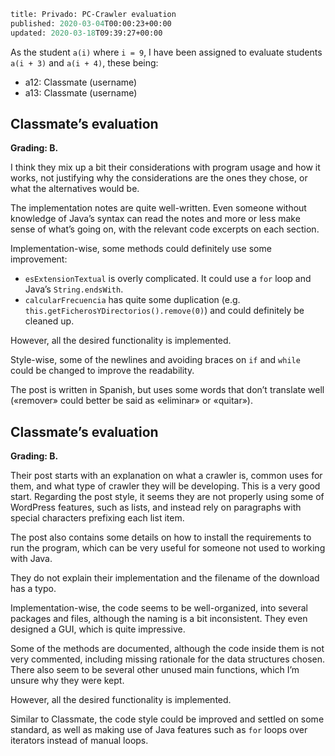 ```meta
title: Privado: PC-Crawler evaluation
published: 2020-03-04T00:00:23+00:00
updated: 2020-03-18T09:39:27+00:00
```

As the student `a(i)` where `i = 9`, I have been assigned to evaluate students `a(i + 3)` and `a(i + 4)`, these being:

* a12: Classmate (username)
* a13: Classmate (username)

## Classmate’s evaluation

**Grading: B.**

I think they mix up a bit their considerations with program usage and how it works, not justifying why the considerations are the ones they chose, or what the alternatives would be.

The implementation notes are quite well-written. Even someone without knowledge of Java’s syntax can read the notes and more or less make sense of what’s going on, with the relevant code excerpts on each section.

Implementation-wise, some methods could definitely use some improvement:

* `esExtensionTextual` is overly complicated. It could use a `for` loop and Java’s `String.endsWith`.
* `calcularFrecuencia` has quite some duplication (e.g. `this.getFicherosYDirectorios().remove(0)`) and could definitely be cleaned up.

However, all the desired functionality is implemented.

Style-wise, some of the newlines and avoiding braces on `if` and `while` could be changed to improve the readability.

The post is written in Spanish, but uses some words that don’t translate well («remover» could better be said as «eliminar» or «quitar»).

## Classmate’s evaluation

**Grading: B.**

Their post starts with an explanation on what a crawler is, common uses for them, and what type of crawler they will be developing. This is a very good start. Regarding the post style, it seems they are not properly using some of WordPress features, such as lists, and instead rely on paragraphs with special characters prefixing each list item.

The post also contains some details on how to install the requirements to run the program, which can be very useful for someone not used to working with Java.

They do not explain their implementation and the filename of the download has a typo.

Implementation-wise, the code seems to be well-organized, into several packages and files, although the naming is a bit inconsistent. They even designed a GUI, which is quite impressive.

Some of the methods are documented, although the code inside them is not very commented, including missing rationale for the data structures chosen. There also seem to be several other unused main functions, which I’m unsure why they were kept.

However, all the desired functionality is implemented.

Similar to Classmate, the code style could be improved and settled on some standard, as well as making use of Java features such as `for` loops over iterators instead of manual loops.
